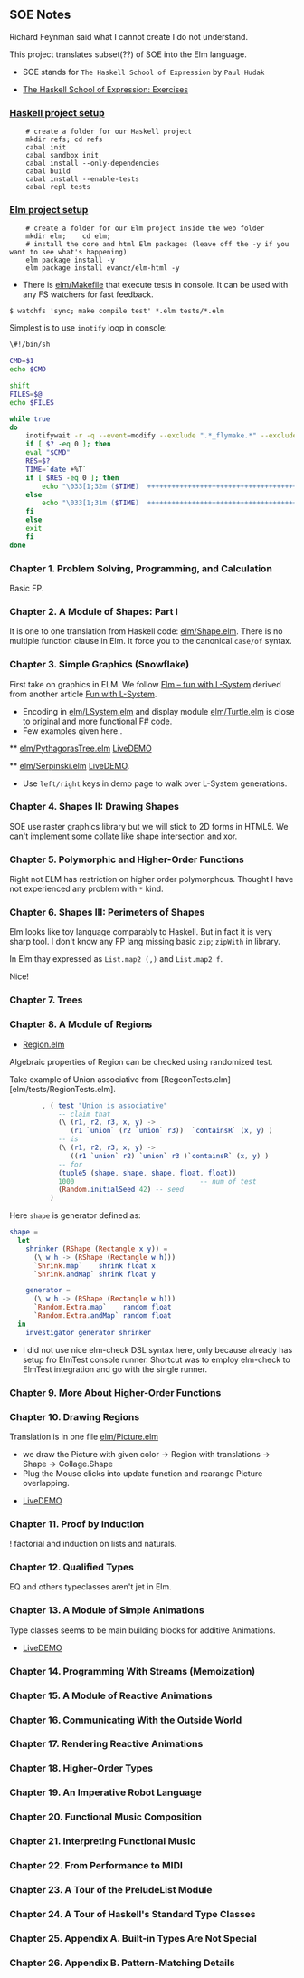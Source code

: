 
## SOE Notes

Richard Feynman said what I cannot create I do not understand.

This project translates subset(??) of SOE into the Elm language.

* SOE stands for `The Haskell School of Expression` by `Paul Hudak`

* [The Haskell School of Expression: Exercises](http://www.elbeno.com/haskell_soe_blog/?page_id=24)

### [Haskell project setup](https://howistart.org/posts/haskell/1)

```
    # create a folder for our Haskell project
    mkdir refs; cd refs
    cabal init
    cabal sandbox init
    cabal install --only-dependencies
    cabal build
    cabal install --enable-tests
    cabal repl tests
```

### [Elm project setup](https://github.com/urfolomeus/seat_saver)

```
    # create a folder for our Elm project inside the web folder
    mkdir elm;    cd elm;
    # install the core and html Elm packages (leave off the -y if you want to see what's happening)
    elm package install -y
    elm package install evancz/elm-html -y
```

* There is [elm/Makefile](elm/Makefile) that execute tests in console.
  It can be used with any FS watchers for fast feedback.

`$ watchfs 'sync; make compile test' *.elm tests/*.elm`

Simplest is to use `inotify` loop in console:
```bash
\#!/bin/sh

CMD=$1
echo $CMD

shift
FILES=$@
echo $FILES

while true
do
    inotifywait -r -q --event=modify --exclude ".*_flymake.*" --exclude "\.#.*" --exclude "tmp" --exclude ".*\.log" $FILES
    if [ $? -eq 0 ]; then
	eval "$CMD"
	RES=$?
	TIME=`date +%T`
	if [ $RES -eq 0 ]; then
	    echo "\033[1;32m ($TIME)  ++++++++++++++++++++++++++++++++++++++++++++++++++++++++\033[m"
	else
	    echo "\033[1;31m ($TIME)  ++++++++++++++++++++++++++++++++++++++++++++++++++++++++\033[m"
	fi
    else
	exit
    fi
done

```


### Chapter  1. Problem Solving, Programming, and Calculation
Basic FP.

### Chapter  2. A Module of Shapes: Part I
It is one to one translation from Haskell code: [elm/Shape.elm](elm/Shape.elm).
There is no multiple function clause in Elm. It force you to the canonical `case/of` syntax.
### Chapter  3. Simple Graphics (Snowflake)
First take on graphics in ELM. We follow
[Elm – fun with L-System](http://theburningmonk.com/2015/10/elm-fun-with-l-system-part-4/)
derived from another article
[Fun with L-System](http://www.clear-lines.com/blog/post/Fun-with-L-system.aspx).

* Encoding in [elm/LSystem.elm](elm/LSystem.elm) and display module
  [elm/Turtle.elm](elm/Turtle.elm) is close to original and more
  functional F# code.
* Few examples given here..

** [elm/PythagorasTree.elm](elm/PythagorasTree.elm) [LiveDEMO](https://raw.githack.com/ibnHatab/SOE/master/elm/demo/PythagorasTree.html)

** [elm/Serpinski.elm](elm/Serpinski.elm) [LiveDEMO](https://raw.githack.com/ibnHatab/SOE/master/elm/demo/Serpinski.html).

- Use `left/right` keys in demo page to walk over L-System generations.

### Chapter  4. Shapes II: Drawing Shapes
SOE use raster graphics library but we will stick to 2D forms in HTML5.
We can't implement some collate like shape intersection and xor.

### Chapter  5. Polymorphic and Higher-Order Functions

Right not ELM has restriction on higher order polymorphous. Thought I
have not experienced any problem with `*` kind.

### Chapter  6. Shapes III: Perimeters of Shapes

Elm looks like toy language comparably to Haskell. But in fact it is
very sharp tool.  I don't know any FP lang missing basic `zip`;
`zipWith` in library.

In Elm thay expressed as `List.map2 (,)` and `List.map2 f`.

Nice!

### Chapter  7. Trees

### Chapter  8. A Module of Regions
- [Region.elm](elm/Region.elm)

Algebraic properties of Region can be checked using randomized test.

Take example of Union associative from
   [RegeonTests.elm][elm/tests/RegionTests.elm].

```elm
        , ( test "Union is associative"
            -- claim that
            (\ (r1, r2, r3, x, y) ->
               (r1 `union` (r2 `union` r3))  `containsR` (x, y) )
            -- is
            (\ (r1, r2, r3, x, y) ->
               ((r1 `union` r2) `union` r3 )`containsR` (x, y) )
            -- for
            (tuple5 (shape, shape, shape, float, float))
            1000                               -- num of test
            (Random.initialSeed 42) -- seed
          )
```
Here `shape` is generator defined as:
```elm
shape =
  let
    shrinker (RShape (Rectangle x y)) =
      (\ w h -> (RShape (Rectangle w h)))
      `Shrink.map`    shrink float x
      `Shrink.andMap` shrink float y

    generator =
      (\ w h -> (RShape (Rectangle w h)))
      `Random.Extra.map`    random float
      `Random.Extra.andMap` random float
  in
    investigator generator shrinker
```

* I did not use nice elm-check DSL syntax here, only because already
  has setup fro ElmTest console runner.  Shortcut was to employ
  elm-check to ElmTest integration and go with the single runner.

### Chapter  9. More About Higher-Order Functions
### Chapter 10. Drawing Regions
Translation is in one file [elm/Picture.elm](elm/Picture.elm)
- we draw the Picture with given color -> Region with translations -> Shape -> Collage.Shape
- Plug the Mouse clicks into update function and rearange Picture overlapping.
* [LiveDEMO](https://raw.githack.com/ibnHatab/SOE/master/elm/demo/Picture.html)

### Chapter 11. Proof by Induction
! factorial and induction on lists and naturals.
### Chapter 12. Qualified Types
EQ and others typeclasses aren't jet in Elm.
### Chapter 13. A Module of Simple Animations
Type classes seems to be main building blocks for additive Animations.
* [LiveDEMO](https://raw.githack.com/ibnHatab/SOE/master/elm/demo/Animation.html)
### Chapter 14. Programming With Streams (Memoization)
### Chapter 15. A Module of Reactive Animations
### Chapter 16. Communicating With the Outside World
### Chapter 17. Rendering Reactive Animations
### Chapter 18. Higher-Order Types
### Chapter 19. An Imperative Robot Language
### Chapter 20. Functional Music Composition
### Chapter 21. Interpreting Functional Music
### Chapter 22. From Performance to MIDI
### Chapter 23. A Tour of the PreludeList Module
### Chapter 24. A Tour of Haskell's Standard Type Classes
### Chapter 25. Appendix A. Built-in Types Are Not Special
### Chapter 26. Appendix B. Pattern-Matching Details
